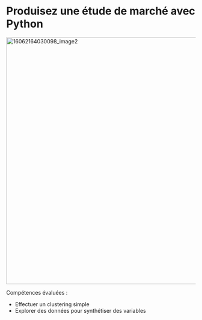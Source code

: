 # Produisez une étude de marché avec Python

<img width="655" alt="16062164030098_image2" src="https://user-images.githubusercontent.com/132458077/235920527-cd7d4117-a609-4d3f-baa3-018c803de5b6.png">

Compétences évaluées :

* Effectuer un clustering simple
* Explorer des données pour synthétiser des variables
